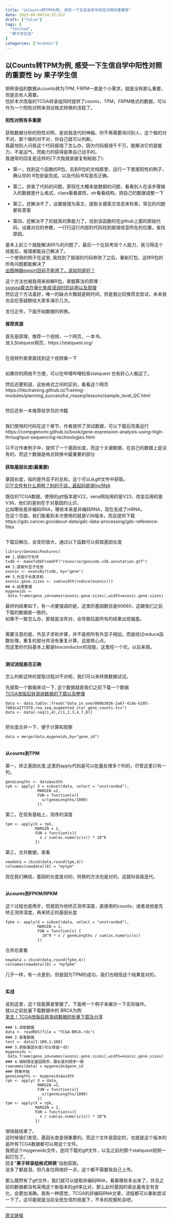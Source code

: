 ```yaml
---
title: "以Counts转TPM为例, 感受一下生信自学中阳性对照的重要性"
date: 2023-04-04T14:32:51Z
draft: ["false"]
tags: [
  "fetched",
  "果子学生信"
]
categories: ["Acdemic"]
---
```

以Counts转TPM为例, 感受一下生信自学中阳性对照的重要性 by 果子学生信
------
<div><section><p>把转录组的数据从counts转为TPM, FRPM一直是个小需求，就是没有那么重要，但是总有人需要。<br>恰好本次改版的TCGA转录组同时提供了counts，TPM，FRPM格式的数据，可以作为一个阳性对照来测试格式转换的流程了。</p><h4><span>阳性对照有多重要</span></h4><p>获取数据分析的阳性对照，是自我迭代的神器。你不再需要询问别人，这个做的对不对，那个做的对不对，你自己就可以判断。<br>我最怕别人问我这个代码报错了怎么办，因为代码报错千千万，能解决它的是能力，不是运气，而能力的获得是靠自己动手的。<br>我通常的回复是这样的(下次我就直接复制粘贴了):</p><ul><li><p><span>第一，找到这个函数的R包，去到R包的文档那里，运行一下里面阳性的例子，确认你的 R包安装完成，以及代码书写是否正确。</span></p></li><li><p><span>第二，排查了代码的问题，那现在大概率是数据的问题，看看别人在该步骤输入的数据是什么格式，class看看属性，str看看结构，把自己的数据调整一下</span></p></li><li><p><span>第三，还解决不了，设置报错为英文，提取关键英文信息来检索，常见的问题都有答案</span></p></li><li><p><span>第四，还解决不了的就真的靠能力了，找到该函数的在github上面的原始代码，设置对应的参数，一行行运行内部的代码找到报错信息所在的位置，查找原因。</span></p></li></ul><p>基本上前三个就能解决95%的问题了，最后一个比较考验个人能力，我习得这个技能后，报错都能自己解决了。<br>一个使用的例子在这里, 我找到了报错的代码修改了之后，重新打包，这样R包的所有问题都能解决了<br><a href="https://mp.weixin.qq.com/s?__biz=MzIyMzA2MTcwMg==&amp;mid=2650734209&amp;idx=1&amp;sn=88de6b7a7e0bf4a2ea43cf1cacc5d42b&amp;scene=21#wechat_redirect" data-linktype="2">出图神器export目前不能用了，该如何是好？</a></p><p>这个方法也被我用来拆解R包，掌握算法的原理：<br><a href="https://mp.weixin.qq.com/s?__biz=MzIyMzA2MTcwMg==&amp;mid=2650734731&amp;idx=1&amp;sn=56e33f855d848d7f24cb153dfa7109fb&amp;scene=21#wechat_redirect" data-linktype="2">ssgsea算法在量化免疫浸润时的运用以及原理</a><br>然后这个方法虽好，唯一的缺点大概就是耗时间，但是我比较推荐去尝试，未来我也会在答疑群给大家多演示几次。</p><p>言归正传，下面开始数据的转换。</p><h4><span>推荐资源</span></h4><p>首先是原理，推荐一个视频，一个网页，一本书。<br>进入Statquest网页，https://statquest.org/<br></p><figure><img data-ratio="0.4774614472123369" data-src="https://mmbiz.qpic.cn/mmbiz_png/NDy5aEnReX3lNiar2ia2pXNv7VHcfiavrxFRkv5JxPdj84tf8E2zWVTMdN6AJn9KQibZudJv67Vic4RrfTibOLmOnRfA/640?wx_fmt=png" data-type="png" data-w="1686" title="" src="https://mmbiz.qpic.cn/mmbiz_png/NDy5aEnReX3lNiar2ia2pXNv7VHcfiavrxFRkv5JxPdj84tf8E2zWVTMdN6AJn9KQibZudJv67Vic4RrfTibOLmOnRfA/640?wx_fmt=png"></figure><p>在视频列表里面找到这个视频看一下<br></p><figure><img data-ratio="0.350253807106599" data-src="https://mmbiz.qpic.cn/mmbiz_png/NDy5aEnReX3lNiar2ia2pXNv7VHcfiavrxFrdKAETViaJl5jyUlomtvDgLPgWLRFiaVPibaG8dbM9kkXe9jywviaF0I3w/640?wx_fmt=png" data-type="png" data-w="985" title="" src="https://mmbiz.qpic.cn/mmbiz_png/NDy5aEnReX3lNiar2ia2pXNv7VHcfiavrxFrdKAETViaJl5jyUlomtvDgLPgWLRFiaVPibaG8dbM9kkXe9jywviaF0I3w/640?wx_fmt=png"></figure><p>如果你的网络不方便，可以在哔哩哔哩检索statquest 也有好心人搬运了。</p><p>然后还要知道，这些格式之间的区别，看看这个网页<br>https://hbctraining.github.io/Training-modules/planning_successful_rnaseq/lessons/sample_level_QC.html<br></p><figure><img data-ratio="1.1" data-src="https://mmbiz.qpic.cn/mmbiz_png/NDy5aEnReX3lNiar2ia2pXNv7VHcfiavrxFbAEDAn8ovYh1DVn1NMe4TnxiaiaMXI8iaJL6MEO0V7MZnsQuszwKW09sw/640?wx_fmt=png" data-type="png" data-w="1070" title="" src="https://mmbiz.qpic.cn/mmbiz_png/NDy5aEnReX3lNiar2ia2pXNv7VHcfiavrxFbAEDAn8ovYh1DVn1NMe4TnxiaiaMXI8iaJL6MEO0V7MZnsQuszwKW09sw/640?wx_fmt=png"></figure><p>然后还有一本推荐给学员的书籍<br></p><figure><img data-ratio="1.0400381315538607" data-src="https://mmbiz.qpic.cn/mmbiz_png/NDy5aEnReX3lNiar2ia2pXNv7VHcfiavrxFYfb0iciaKGDf3R5eGea4FibqoFKDkqWwaruNr7ZrDKp0yCwAicEDGWuhTA/640?wx_fmt=png" data-type="png" data-w="1049" title="" src="https://mmbiz.qpic.cn/mmbiz_png/NDy5aEnReX3lNiar2ia2pXNv7VHcfiavrxFYfb0iciaKGDf3R5eGea4FibqoFKDkqWwaruNr7ZrDKp0yCwAicEDGWuhTA/640?wx_fmt=png"></figure><p>我们使用的代码在这个章节，作者提供了测试数据，可以下载后完美运行<br>https://compgenomr.github.io/book/gene-expression-analysis-using-high-throughput-sequencing-technologies.html</p><p>只不过作者例子中，提供了一个基因长度，而这个关键数据，在自己的数据上是没有的，而这个数据是格式转换中最重要的部分</p><h4><span>获取基因长度(最重要)</span></h4><p>基因长度，指的是外显子的总和，这个可以从gtf文件中获取。<br><a href="https://mp.weixin.qq.com/s?__biz=MzIyMzA2MTcwMg==&amp;mid=2650733146&amp;idx=1&amp;sn=8d566d43f439f66dbf367678d2ff1fdc&amp;scene=21#wechat_redirect" data-linktype="2">GTF文件有什么用啊？别的不谈，最起码能提lncRNA</a></p><p>既往的TCGA数据，使用的gtf版本是V22，xena网站用的是V23，改变后用的是V36，他们的差别在于对基因的认识，<br>比如哪些是非编码RNA，哪些本来是非编码RNA，现在变成了mRNA。<br>在这个页面，我们能看到本次使用的就是V36版本，而且提供下载<br>https://gdc.cancer.gov/about-data/gdc-data-processing/gdc-reference-files<br></p><figure><img data-ratio="0.39649122807017545" data-src="https://mmbiz.qpic.cn/mmbiz_png/NDy5aEnReX3lNiar2ia2pXNv7VHcfiavrxFAbNVwZFyg98TeOUhiadCRzfOtdgGjowww65Via1XrlRwLJWdnYPf8cMQ/640?wx_fmt=png" data-type="png" data-w="855" title="" src="https://mmbiz.qpic.cn/mmbiz_png/NDy5aEnReX3lNiar2ia2pXNv7VHcfiavrxFAbNVwZFyg98TeOUhiadCRzfOtdgGjowww65Via1XrlRwLJWdnYPf8cMQ/640?wx_fmt=png"></figure><p>下载后解压，会变的很大，通过以下函数可以获取基因长度</p><pre><code>library(GenomicFeatures)<br><span>#</span><span><span># 1.读取GTF文件</span></span><br>txdb &lt;- makeTxDbFromGFF("resource/gencode.v36.annotation.gtf")<br><span>#</span><span><span># 2.提取外显子信息</span></span><br>exonic &lt;- exonsBy(txdb, by="gene")<br><span>#</span><span><span># 3.外显子长度求和</span></span><br>exonic.gene.sizes &lt;- sum(width(reduce(exonic)))<br><span>#</span><span><span># 4.结果整理</span></span><br>mygeneids &lt;- data.frame(gene_id=names(exonic.gene.sizes),width=exonic.gene.sizes)<br></code></pre><p>最终的结果如下，有一点要强调的是，这里的基因数目是60660，这跟我们之前下载的数据是一致的。<br>如果不一致怎么办，那就是没弄对，会导致后面所有的结果出现偏差。<br></p><figure><img data-ratio="1.2046109510086456" data-src="https://mmbiz.qpic.cn/mmbiz_png/NDy5aEnReX3lNiar2ia2pXNv7VHcfiavrxFHicOmRIFicbicicTct2Jrc42czdykDN6Mb774Utz42cjJoyRbJDYMO6ksw/640?wx_fmt=png" data-type="png" data-w="347" title="" src="https://mmbiz.qpic.cn/mmbiz_png/NDy5aEnReX3lNiar2ia2pXNv7VHcfiavrxFHicOmRIFicbicicTct2Jrc42czdykDN6Mb774Utz42cjJoyRbJDYMO6ksw/640?wx_fmt=png"></figure><p>需要注意的是，外显子求和步骤，并不是把所有外显子相加，而是经过reduce函数处理，重复的部分并没有重复计算，这是核心点。<br>而这里的代码基本上都是bioconductor的技能，这里挖一个坑，以后来填。<br></p><figure><img data-ratio="0.4379251700680272" data-src="https://mmbiz.qpic.cn/mmbiz_png/NDy5aEnReX3lNiar2ia2pXNv7VHcfiavrxFtQ6kZvPI0DicQFbDv5NmLQwtBCic7O4zuIib7TKqcsLEX6P4NicT6DZBrw/640?wx_fmt=png" data-type="png" data-w="1176" title="" src="https://mmbiz.qpic.cn/mmbiz_png/NDy5aEnReX3lNiar2ia2pXNv7VHcfiavrxFtQ6kZvPI0DicQFbDv5NmLQwtBCic7O4zuIib7TKqcsLEX6P4NicT6DZBrw/640?wx_fmt=png"></figure><h4><span>测试流程是否正确</span></h4><p>怎么判断这样的提取过程对不对呢，我们可以来转换数据试试。</p><p>先提取一个数据来试一下, 这个数据就是我们之前下载一个数据<br><a href="https://mp.weixin.qq.com/s?__biz=MzIyMzA2MTcwMg==&amp;mid=2650735724&amp;idx=1&amp;sn=849c212c3e2f665d4890b491fdd37381&amp;scene=21#wechat_redirect" data-linktype="2">TCGA改版后转录组数据的下载以及整理</a></p><pre><code>data &lt;- data.table::fread(<span>"data_in_one/00063026-2a67-41de-b105-f80dca277978.rna_seq.augmented_star_gene_counts.tsv"</span>)<br>data &lt;- data[-se<span>q(1,4)</span>,c(<span>1</span>,<span>2</span>,<span>3</span>,<span>4</span>,<span>7</span>,<span>8</span>)]<br></code></pre><figure><img data-ratio="0.5787321063394683" data-src="https://mmbiz.qpic.cn/mmbiz_png/NDy5aEnReX3lNiar2ia2pXNv7VHcfiavrxF512jlNoDfseKbZMPUML9pV9M2KgY4ZFYWMjYuXuOdxibxRyDCPD9kJA/640?wx_fmt=png" data-type="png" data-w="978" title="" src="https://mmbiz.qpic.cn/mmbiz_png/NDy5aEnReX3lNiar2ia2pXNv7VHcfiavrxF512jlNoDfseKbZMPUML9pV9M2KgY4ZFYWMjYuXuOdxibxRyDCPD9kJA/640?wx_fmt=png"></figure><p>把长度合并一下，便于计算和观察</p><pre><code>data = <span>merge</span>(<span>data</span>,mygeneids,<span>by</span>=<span>"gene_id"</span>)<br></code></pre><figure><img data-ratio="0.5475530932594644" data-src="https://mmbiz.qpic.cn/mmbiz_png/NDy5aEnReX3lNiar2ia2pXNv7VHcfiavrxFekZmE2icJ8lSRCHQwTsO0dbHWYxZMoHtM5aXXz2lib9JZqCq6ZkXUictw/640?wx_fmt=png" data-type="png" data-w="1083" title="" src="https://mmbiz.qpic.cn/mmbiz_png/NDy5aEnReX3lNiar2ia2pXNv7VHcfiavrxFekZmE2icJ8lSRCHQwTsO0dbHWYxZMoHtM5aXXz2lib9JZqCq6ZkXUictw/640?wx_fmt=png"></figure><h4><span>从counts到TPM</span></h4><p>第一，矫正基因长度,这里的apply代码是可以批量处理多个列的，尽管这里只有一列。</p><pre><code>geneLengths &lt;- data$width<br>rpk &lt;- apply( X = subset(data, select = <span>"unstranded"</span>),<br>              MARGIN =<span>2</span>, <br>              FUN = <span><span>function</span><span>(x)</span></span>{<br>                x/(geneLengths/<span>1000</span>)<br>              })<br></code></pre><p>第二，在现有基础上，测序的深度</p><pre><code>tpm &lt;- apply(X = rpk, <br>             MARGIN = <span>2</span>, <br>             FUN = <span><span>function</span>(<span>x</span>)</span>{<br>               x / sum(<span>as</span>.numeric(x)) * <span>10</span>^<span>6</span><br>             })<br></code></pre><p>第三，合并数据，查看</p><pre><code>newdata = cbind(data,round(tpm,4))<br>colnames(newdata)[8] = <span>"mytpm"</span><br></code></pre><p>现在我们确信，基因的长度是对的，转换的方法也是对的，这就叫自我迭代。<br></p><figure><img data-ratio="0.5311167945439045" data-src="https://mmbiz.qpic.cn/mmbiz_png/NDy5aEnReX3lNiar2ia2pXNv7VHcfiavrxFFWabIQ6t5VyK6W7KIA8SXGT6fDZ7cw8UL81E2WgYxxgusxcBquwUBA/640?wx_fmt=png" data-type="png" data-w="1173" title="" src="https://mmbiz.qpic.cn/mmbiz_png/NDy5aEnReX3lNiar2ia2pXNv7VHcfiavrxFFWabIQ6t5VyK6W7KIA8SXGT6fDZ7cw8UL81E2WgYxxgusxcBquwUBA/640?wx_fmt=png"></figure><h4><span>从counts到FPKM/RPKM</span></h4><p>这个过程也是两步，但是因为他矫正测序深度，直接用的counts，或者说他是先矫正测序深度，再来矫正的基因长度</p><pre><code>fpkm &lt;- apply(X = subset(data, select = <span>"unstranded"</span>),<br>              MARGIN = <span>2</span>, <br>              FUN = <span><span>function</span>(<span>x</span>) </span>{<br>                <span>10</span>^<span>9</span> * x / geneLengths / sum(<span>as</span>.numeric(x))<br>              })<br></code></pre><p>合并后查看</p><pre><code>newdata = cbind(data,round(fpkm,4))<br>colnames(newdata)[8] = <span>"myfpkm"</span><br></code></pre><p>几乎一样，有一点差别，但是因为TPM的成功，我们也相信这个结果是对的。<br></p><figure><img data-ratio="0.5798245614035088" data-src="https://mmbiz.qpic.cn/mmbiz_png/NDy5aEnReX3lNiar2ia2pXNv7VHcfiavrxFdUdwNJqhKDOiaGYicbic14UOJQAibXqhCvQ1fJ5NAgorR75vttyLib9H3pQ/640?wx_fmt=png" data-type="png" data-w="1140" title="" src="https://mmbiz.qpic.cn/mmbiz_png/NDy5aEnReX3lNiar2ia2pXNv7VHcfiavrxFdUdwNJqhKDOiaGYicbic14UOJQAibXqhCvQ1fJ5NAgorR75vttyLib9H3pQ/640?wx_fmt=png"></figure><h4><span>实战</span></h4><p>说到这里，这个技能算是掌握了，下面用一个例子来展示一下实际操作。<br>就以之前批量下载数据中的 BRCA为例<br><a href="https://mp.weixin.qq.com/s?__biz=MzIyMzA2MTcwMg==&amp;mid=2650735736&amp;idx=1&amp;sn=4d4afeae6586123dc3157c23450ab928&amp;scene=21#wechat_redirect" data-linktype="2">拿去！TCGA改版后转录组数据的批量下载及分享</a></p><pre><code><span>### 1.读取数据</span><br>data &lt;- readRDS(file = <span>"TCGA-BRCA.rds"</span>)<br><span>### 2.查看数据</span><br>test &lt;- data[<span>1</span>:<span>100</span>,<span>1</span>:<span>100</span>]<br><span>### 3.获取基因长度(可以保留一份)</span><br>mygeneids &lt;- data.frame(gene_id=names(exonic.gene.sizes),width=exonic.gene.sizes)<br><span>### 4.强制限定基因顺序，跟长度的顺序一致</span><br>rownames(data) = mygeneids$gene_id<br><span>### 转换开始</span><br>geneLengths &lt;- mygeneids$width<br>rpk &lt;- apply( X = data,<br>              MARGIN =<span>2</span>, <br>              FUN = <span><span>function</span><span>(x)</span></span>{<br>                x/(geneLengths/<span>1000</span>)<br>              })<br>tpm &lt;- apply(X = rpk, <br>             MARGIN = <span>2</span>, <br>             FUN = <span><span>function</span><span>(x)</span></span>{<br>               x / sum(<span>as</span>.numeric(x)) * <span>10</span>^<span>6</span><br>             })<br></code></pre><p>很快就结束了。<br>这时候我们发现，基因长度是很重要的。而这个文件是固定的，也就是这个版本的是所有TCGA数据都可以用这个文件。<br>我把这个mygeneids文件，连同下载的gtf文件，以及之前的那个statquest视频一起打包了。<br>回复"<strong>果子转录组格式转换</strong>"自助获取。<br>说多了都是泪，但凡各位网络好一点，这个都不需要我自己上传。</p><p>那么既然有了gtf文件，我们就可以提取非编码RNA，看看哪些多出来了，并且之前的数据都没有采用这个新版本的gtf来比对，那么此时基因的表达量肯定有变化，会更加准确。我有一种感觉，TCGA的非编码RNA文章，流程都可以重新尝试一下了。这可能就是当前全民生信的局面下，不多的挖掘机会吧。</p></section></div>  
<hr>
<a href="https://mp.weixin.qq.com/s/imJ5za173pKFJVad5j_5iw",target="_blank" rel="noopener noreferrer">原文链接</a>
